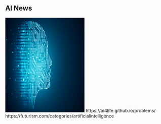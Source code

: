 ## AI News
<img src="ai.jpg" alt="AI" style="width:250px;height:300px;">
https://ai4life.github.io/problems/
https://futurism.com/categories/artificialintelligence
